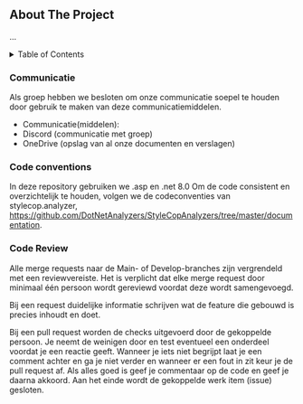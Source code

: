 <a name="Bumbo"></a>

<!-- ABOUT THE PROJECT -->
## About The Project

...

<!-- TABLE OF CONTENTS -->
<details>
  <summary>Table of Contents</summary>
  <li>
      <a href="#about-the-project">About The Project</a>
      <ul>
        <li><a href="#build-with">Built With</a></li>
        <li><a href=#Communicatie>Communicatie</a></li>
        <li><a href=#Code conventions>Code conventions</a></li>
        <li><a href=#Code Review></a>Code Review</li>
      </ul>
    </li>
</details>


### Communicatie

Als groep hebben we besloten om onze communicatie soepel te houden door gebruik te maken van deze communicatiemiddelen.

* Communicatie(middelen): 
* Discord (communicatie met groep) 
* OneDrive (opslag van al onze documenten en verslagen) 

### Code conventions

In deze repository gebruiken we .asp en .net 8.0 Om de code consistent en overzichtelijk te houden, volgen we de codeconventies van stylecop.analyzer, https://github.com/DotNetAnalyzers/StyleCopAnalyzers/tree/master/documentation.

### Code Review

Alle merge requests naar de Main- of Develop-branches zijn vergrendeld met een reviewvereiste. Het is verplicht dat elke merge request door minimaal één persoon wordt gereviewd voordat deze wordt samengevoegd.

Bij een request duidelijke informatie schrijven wat de feature die gebouwd is precies inhoudt en doet.

Bij een pull request worden de checks uitgevoerd door de gekoppelde persoon. Je neemt de weinigen door en test eventueel een onderdeel voordat je een reactie geeft. Wanneer je iets niet begrijpt laat je een comment achter en ga je niet verder en wanneer er een fout in zit keur je de pull request af. Als alles goed is geef je commentaar op de code en geef je daarna akkoord. Aan het einde wordt de gekoppelde werk item (issue) gesloten.
